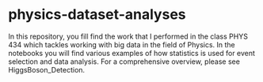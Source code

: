 # physics-dataset-analyses

In this repository, you fill find the work that I performed in the class PHYS 434 which tackles working with big data in the field of Physics.
In the notebooks you will find various examples of how statistics is used for event selection and data analysis.
For a comprehensive overview, please see HiggsBoson_Detection. 
